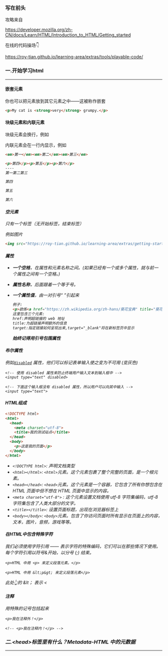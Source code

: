 ### 写在前头

攻略来自

https://developer.mozilla.org/zh-CN/docs/Learn/HTML/Introduction_to_HTML/Getting_started

在线的代码操场👇

https://roy-tian.github.io/learning-area/extras/tools/playable-code/



### 一.开始学习html 

----



#### 嵌套元素

你也可以把元素放到其它元素之中——这被称作嵌套

```html
<p>My cat is <strong>very</strong> grumpy.</p>

```



#### 块级元素和内联元素

块级元素会换行，例如<p>

内联元素会在一行内显示，例如<em>

```html
<em>第一</em><em>第二</em><em>第三</em>

<p>第四</p><p>第五</p><p>第六</p>
----
第一第二第三

第四

第五

第六
```



#### 空元素

只有一个标签（无开始标签，结束标签）

例如图片

```html
<img src="https://roy-tian.github.io/learning-area/extras/getting-started-web/beginner-html-site/images/firefox-icon.png">

```



#### 属性

- **一个空格**，在属性和元素名称之间。(如果已经有一个或多个属性，就与前一个属性之间有一个空格。)

- **属性名称**，后面跟着一个等于号。

- **一个属性值**，由一对引号“ ”引起来

  ```html
  例子:
  <p>欲练<a href="https://zh.wikipedia.org/zh-hans/葵花宝典" title="葵花宝典简介" target="_blank">葵花宝典</a>，需引刀自宫</p>
  这里包含三个元素:
  href:声明超链接的 web 地址
  title:为超链接声明额外的信息
  target:指定链接如何呈现出来,target="_blank"将在新标签页中显示
  ```

  **始终记得用引号包围属性**



#### 布尔属性

例如[`disabled`](https://developer.mozilla.org/zh-CN/docs/Web/HTML/Element/Input#attr-disabled) 属性，他们可以标记表单输入使之变为不可用 (变灰色)

```
<!-- 使用 disabled 属性来防止终端用户输入文本到输入框中 -->
<input type="text" disabled>

<!-- 下面这个输入框没有 disabled 属性，所以用户可以向其中输入 -->
<input type="text">

```



#### HTML组成

```html
<!DOCTYPE html>
<html>
  <head>
    <meta charset="utf-8">
    <title>我的测试站点</title>
  </head>
  <body>
    <p>这是我的页面</p>
  </body>
</html>

```

* `<!DOCTYPE html>`: 声明文档类型
* `<html></html>`: `<html>`元素。这个元素包裹了整个完整的页面，是一个根元素。
* `<head></head>`: `<head>`元素。这个元素是一个容器，它包含了所有你想包含在 HTML 页面中但不想在 HTML 页面中显示的内容。
*  `<meta charset="utf-8">` : 这个元素设置文档使用 utf-8 字符集编码，utf-8 字符集包含了人类大部分的文字。
* `<title></title>`: 设置页面标题，出现在浏览器标签上
* `<body></body>`: `<body>`元素。包含了你访问页面时所有显示在页面上的内容，文本，图片，音频，游戏等等。



#### 在HTML中包含特殊字符

我们必须使用字符引用 —— 表示字符的特殊编码，它们可以在那些情况下使用。每个字符引用以符号&开始，以分号 (;) 结束。

```
<p>HTML 中用 <p> 来定义段落元素。</p>

<p>HTML 中用 &lt;p&gt; 来定义段落元素</p>

```

此处👆的  &lt； 表示  <



#### 注释

用特殊的记号<!--  和  -->包括起来

```
<p>我在注释外！</p>

<!-- <p>我在注释内！</p> -->

```



### 二.&lt;head&gt;标签里有什么？Metadata-HTML 中的元数据

----

